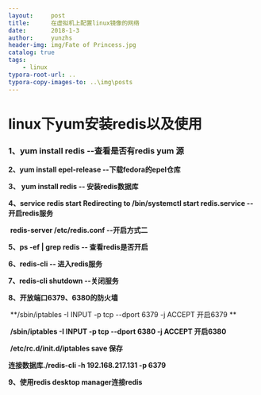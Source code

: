 ```yaml
---
layout:     post
title:      在虚拟机上配置linux镜像的网络
date:       2018-1-3
author:     yunzhs
header-img: img/Fate of Princess.jpg
catalog: true
tags:
    - linux
typora-root-url: ..
typora-copy-images-to: ..\img\posts
---
```


# linux下yum安装redis以及使用

### **1、yum install redis      --查看是否有redis   yum 源**

**2、yum install epel-release    --下载fedora的epel仓库**

**3、 yum install redis    -- 安装redis数据库**

**4、service redis start  Redirecting to /bin/systemctl start redis.service   --开启redis服务**

​      **redis-server /etc/redis.conf   --开启方式二**

**5、ps -ef | grep redis   -- 查看redis是否开启**

**6、redis-cli       -- 进入redis服务**

**7、redis-cli  shutdown      --关闭服务**

**8、开放端口6379、6380的防火墙**

​     **/sbin/iptables -I INPUT -p tcp --dport 6379  -j ACCEPT   开启6379   **

​     **/sbin/iptables -I INPUT -p tcp --dport 6380 -j ACCEPT  开启6380**

​     **/etc/rc.d/init.d/iptables save                           保存**

  **连接数据库./redis-cli -h 192.168.217.131 -p 6379**

**9、使用redis  desktop manager连接redis** 